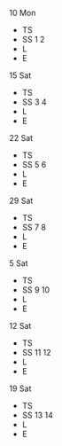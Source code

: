 
10 Mon
- TS
- SS 1 2 
- L
- E

15 Sat
- TS
- SS 3 4
- L
- E

22 Sat
- TS
- SS 5 6
- L
- E

29 Sat
- TS
- SS 7 8
- L
- E

5 Sat
- TS
- SS 9 10
- L
- E

12 Sat
- TS
- SS 11 12
- L
- E

19 Sat
- TS
- SS 13 14
- L
- E
